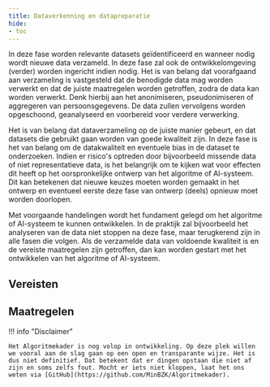 ```yaml
--- 
title: Dataverkenning en datapreparatie
hide:
- toc
---
```


In deze fase worden relevante datasets geïdentificeerd en wanneer nodig wordt nieuwe data verzameld. 
In deze fase zal ook de ontwikkelomgeving (verder) worden ingericht indien nodig. 
Het is van belang dat voorafgaand aan verzameling is vastgesteld dat de benodigde data mag worden verwerkt en dat de juiste maatregelen worden getroffen, zodra de data kan worden verwerkt. 
Denk hierbij aan het anonimiseren, pseudonimiseren of aggregeren van persoonsgegevens. 
De data zullen vervolgens worden opgeschoond, geanalyseerd en voorbereid voor verdere verwerking. 

Het is van belang dat dataverzameling op de juiste manier gebeurt, en dat datasets die gebruikt gaan worden van goede kwaliteit zijn. 
In deze fase is het van belang om de datakwaliteit en eventuele bias in de dataset te onderzoeken. 
Indien er risico's optreden door bijvoorbeeld missende data of niet representatieve data, is het belangrijk om te kijken wat voor effecten dit heeft op het oorspronkelijke ontwerp van het algoritme of AI-systeem. 
Dit kan betekenen dat nieuwe keuzes moeten worden gemaakt in het ontwerp en eventueel eerste deze fase van ontwerp (deels) opnieuw moet worden doorlopen. 

Met voorgaande handelingen wordt het fundament gelegd om het algoritme of AI-systeem te kunnen ontwikkelen. 
In de praktijk zal bijvoorbeeld het analyseren van de data niet stoppen na deze fase, maar terugkerend zijn in alle fasen die volgen. 
Als de verzamelde data van voldoende kwaliteit is en de vereiste maatregelen zijn getroffen, dan kan worden gestart met het ontwikkelen van het algoritme of AI-systeem. 


## Vereisten

<!-- list_vereisten levenscyclus/dataverkenning-en-datapreparatie no-rol no-levenscyclus no-search no-onderwerp -->

## Maatregelen

<!-- list_maatregelen levenscyclus/dataverkenning-en-datapreparatie no-rol no-levenscyclus no-search no-onderwerp -->

!!! info "Disclaimer"

    Het Algoritmekader is nog volop in ontwikkeling. Op deze plek willen we vooral aan de slag gaan op een open en transparante wijze. Het is dus niet definitief. Dat betekent dat er dingen opstaan die niet af zijn en soms zelfs fout. Mocht er iets niet kloppen, laat het ons weten via [GitHub](https://github.com/MinBZK/Algoritmekader).
